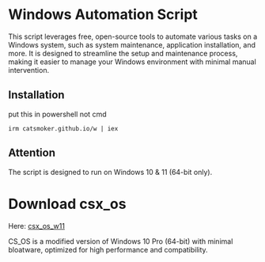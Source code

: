 # Windows Automation Script

This script leverages free, open-source tools to automate various tasks on a Windows system, such as system maintenance, application installation, and more. It is designed to streamline the setup and maintenance process, making it easier to manage your Windows environment with minimal manual intervention.

## Installation

put this in powershell not cmd
```
irm catsmoker.github.io/w | iex
```
## Attention
The script is designed to run on Windows 10 & 11 (64-bit only).

# Download csx_os

Here: [csx_os_w11](https://catsmoker.github.io/csxos.html)

CS_OS is a modified version of Windows 10 Pro (64-bit) with minimal bloatware, optimized for high performance and compatibility.
